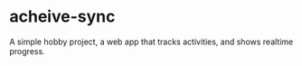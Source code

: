 # acheive-sync
A simple hobby project, a web app that tracks activities, and shows realtime progress.

